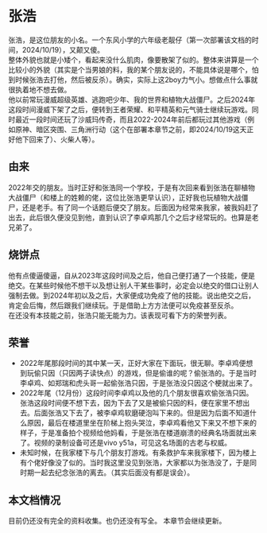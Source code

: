 # 张浩
张浩，是这位朋友的小名。一个东风小学的六年级老靓仔（第一次部署该文档的时间，2024/10/19），又颠又傻。  
整体外貌也就是小矮个，看起来没什么肌肉，像要散架了似的。整体来讲算是一个比较小的外貌（其实是个当男娘的料，我的某个朋友说的，不能具体说是哪个，怕到时候张浩去打他，然后被反杀）。确实，实际上这2boy力气小。想做点什么事就很执着地不想去做。  
他以前常玩漫威超级英雄、逃跑吧少年、我的世界和植物大战僵尸。之后2024年这段时间漫威下架了之后，便转到王者荣耀、和平精英和元气骑士继续玩游戏。同时最近一段时间还玩了沙威玛传奇，而且2022-2024年前后都玩过其他游戏（例如原神、暗区突围、三角洲行动（这个在部署本章节之前，即2024/10/19这天正好他下回来了）、火柴人等）。
## 由来
2022年交的朋友。当时正好和张浩同一个学校，于是有次回来看到张浩在聊植物大战僵尸（和楼上的姓赖的佬，这位比张浩更早认识），正好我也玩植物大战僵尸，还是老手。有了同一个话题后便交了朋友。后面因为经常来我家，被我妈赶了出去，此后很久便没见到他，直到认识了李卓鸡那几个之后才经常玩的。也算是老兄弟了。
## 烧饼点
他有点傻逼傻逼，自从2023年这段时间及之后，他自己便打通了一个技能，便是绝交。在某些时候他不想干以及想让别人干某些事时，必定会以绝交的借口让别人强制去做。到2024年初以及之后，大家便成功免疫了他的技能。说出绝交之后，肯定会后悔，然后跟我们继续玩。于是借助上方方法便可以免疫甚至反杀。  
在还没有本技能之前，张浩只能无能为力。该表现可看下方的荣誉列表。
## 荣誉
- 2022年尾那段时间的其中某一天，正好大家在下面玩，很无聊。李卓鸡便想到玩偷只因（只因两子读快点）的游戏，但是偷谁的呢？偷张浩的。于是当时李卓鸡、如郑瑞和虎头哥一起偷张浩只因，于是张浩没只因这个梗就出来了。
- 2022年尾（12月份）这段时间李卓鸡以及他的几个朋友很喜欢偷张浩只因。张浩这段时间便不想下去，因为下去了又是被偷只因的料，便在家里不想出去。后面张浩又下去了，被李卓鸡软磨硬泡叫下来的。但是因为后面不知道什么原因，最后在楼道里坐在阶梯上抱头哭泣，李卓鸡看他又下来又不想下来的样子，于是准备拍个视频给他妈看，于是张浩在楼道崩溃的经典名场面就出来了。视频的录制设备可还是vivo y51a，可见这名场面的古老与权威。
- 未知时候，在我家楼下与几个朋友打游戏。有条救护车来我家楼下，因为楼上有个佬好像没了似的。当时我这里没见到张浩，大家都以为张浩没了，于是同时期一起去纪念张浩的离去。（其实后面没有都是误会）。
## 本文档情况
目前仍还没有完全的资料收集。也仍还没有写全。
本章节会继续更新。